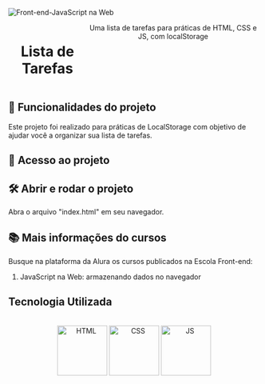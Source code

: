 
![Front-end-JavaScript na Web](https://github.com/GabrielFMontoni/task-list/assets/121250213/24140eec-98dd-405c-92be-29e308787d99)


<div style="display: flex;" align="center"><br>
<h1>Lista de Tarefas</h1>
Uma lista de tarefas para práticas de HTML, CSS e JS, com localStorage
</div>



##  :hammer: Funcionalidades do projeto
Este projeto foi realizado para práticas de LocalStorage com objetivo de ajudar você a organizar sua lista de tarefas.

## :file_folder: Acesso ao projeto


## :hammer_and_wrench: Abrir e rodar o projeto
Abra o arquivo "index.html" em seu navegador.

## :books: Mais informações do cursos
Busque na plataforma da Alura os cursos publicados na Escola Front-end:

1. JavaScript na Web: armazenando dados no navegador

## Tecnologia Utilizada
<div style="display: inline_block" align="center"><br>
  <center><img align="center" alt="HTML" height="100" width="100" src="https://user-images.githubusercontent.com/121250213/233282210-2732ec05-13f8-4160-a2ff-0f75621f0228.png">
  <img align="center" alt="CSS" height="100" width="100" src="https://user-images.githubusercontent.com/121250213/233278515-41389f2e-8436-4b82-8bbe-67c236cdfbeb.png">
    <img align="center" alt="JS" height="100" width="100" src="https://github.com/GabrielFMontoni/challenge-schneider/assets/121250213/57b5193d-ff02-446a-8dd5-4c45294e12b4">
  </center>
</div>
